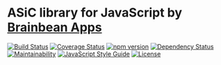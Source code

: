 # ASiC library for JavaScript by [Brainbean Apps](https://brainbeanapps.com)

[![Build Status](https://img.shields.io/travis/brainbeanapps/asicjs.svg)](https://travis-ci.org/brainbeanapps/asicjs)
[![Coverage Status](https://img.shields.io/coveralls/github/brainbeanapps/asicjs.svg)](https://coveralls.io/github/brainbeanapps/asicjs?branch=master)
[![npm version](https://badge.fury.io/js/asicjs.svg)](https://badge.fury.io/js/asicjs)
[![Dependency Status](https://img.shields.io/librariesio/github/brainbeanapps/asicjs.svg)](https://libraries.io/github/brainbeanapps/asicjs)
[![Maintainability](https://api.codeclimate.com/v1/badges/904247f260431233130c/maintainability)](https://codeclimate.com/github/brainbeanapps/asicjs/maintainability)
[![JavaScript Style Guide](https://img.shields.io/badge/code_style-standard-brightgreen.svg)](https://standardjs.com)
[![License](https://img.shields.io/github/license/brainbeanapps/xmlencjs.svg)](https://github.com/brainbeanapps/xmlencjs/blob/master/LICENSE)

